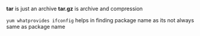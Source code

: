 


**tar** is just an archive 
**tar.gz** is archive and compression 

`yum whatprovides ifconfig` helps in finding package name as its not always same as package name 


